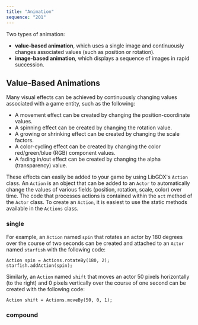 ```yaml
---
title: "Animation"
sequence: "201"
---
```


Two types of animation:
- **value-based animation**, which uses a single image and continuously changes associated values (such as position or rotation).
- **image-based animation**, which displays a sequence of images in rapid succession.

## Value-Based Animations

Many visual effects can be achieved by continuously changing values associated with a game entity, such as the following:
- A movement effect can be created by changing the position-coordinate values.
- A spinning effect can be created by changing the rotation value.
- A growing or shrinking effect can be created by changing the scale factors.
- A color-cycling effect can be created by changing the color red/green/blue (RGB) component values.
- A fading in/out effect can be created by changing the alpha (transparency) value.

These effects can easily be added to your game by using LibGDX's `Action` class.
An `Action` is an object that can be added to an `Actor` to automatically change
the values of various fields (position, rotation, scale, color) over time.
The code that processes actions is contained within the `act` method of the `Actor` class.
To create an `Action`, it is easiest to use the static methods available in the `Actions` class.

### single

For example, an `Action` named `spin` that rotates an actor by 180 degrees over the course of two seconds
can be created and attached to an `Actor` named `starfish` with the following code:

```text
Action spin = Actions.rotateBy(180, 2);
starfish.addAction(spin);
```

Similarly, an `Action` named `shift` that moves an actor 50 pixels horizontally (to the right) and 0 pixels
vertically over the course of one second can be created with the following code:

```text
Action shift = Actions.moveBy(50, 0, 1);
```

### compound


